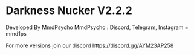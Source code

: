 # Darkness Nucker V2.2.2
Developed By MmdPsycho
MmdPsycho : Discord, Telegram, Instagram = mmd1ps

For more versions join our discord
https://discord.gg/AYM23AP258
